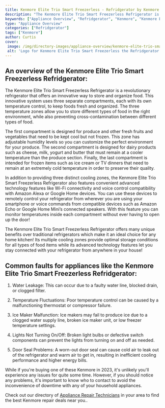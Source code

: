 ```yaml
---
title: Kenmore Elite Trio Smart Freezerless - Refridgerator by Kenmore in 2023
description: "The Kenmore Elite Trio Smart Freezerless Refrigerator is a great choice for a small kitchen. It has a lot of features that make it easy to use, including a touch screen display, a water and ice dispenser, and a lot of storage space. The refrigerator also has a built-in ice maker, which is a great feature for a small kitchen."
keywords: ["Appliance Overview", "Refridgerator", "Kenmore", "Kenmore Elite Trio Smart Freezerless"]
type: "Appliance Overview"
categories: ["Refridgerator"]
tags: ["Kenmore"]
author: Curtis
cover: 
 image: /img/directory-images/appliance-overview/kenmore-elite-trio-smart-freezerless-refridgerator.webp
 alt: 'Logo for Kenmore Elite Trio Smart Freezerless the Refridgerator from Kenmore'
---
```


## An overview of the Kenmore Elite Trio Smart Freezerless Refridgerator:

The Kenmore Elite Trio Smart Freezerless Refrigerator is a revolutionary refrigerator that offers an innovative way to store and organize food. This innovative system uses three separate compartments, each with its own temperature control, to keep foods fresh and organized. The three temperature zones allow you to store different types of food in the right environment, while also preventing cross-contamination between different types of food.

The first compartment is designed for produce and other fresh fruits and vegetables that need to be kept cool but not frozen. This zone has adjustable humidity levels so you can customize the perfect environment for your produce. The second compartment is designed for dairy products such as cheese, milk, yogurt and butter that must remain at a cooler temperature than the produce section. Finally, the last compartment is intended for frozen items such as ice cream or TV dinners that need to remain at an extremely cold temperature in order to preserve their quality. 

In addition to providing three distinct cooling zones, the Kenmore Elite Trio Smart Freezerless Refrigerator also features convenient advanced technology features like Wi-Fi connectivity and voice control compatibility with Amazon Alexa or Google Home devices. You can use these devices to remotely control your refrigerator from wherever you are using your smartphone or voice commands from compatible devices such as Amazon Echo or Google Home Mini’s connected speakers. With this feature you can monitor temperatures inside each compartment without ever having to open up the door! 

The Kenmore Elite Trio Smart Freezerless Refrigerator offers many unique benefits over traditional refrigerators which make it an ideal choice for any home kitchen! Its multiple cooling zones provide optimal storage conditions for all types of food items while its advanced technology features let you stay connected with your refrigerator from anywhere in your house!

## Common faults for appliances like the Kenmore Elite Trio Smart Freezerless Refridgerator:
1. Water Leakage: This can occur due to a faulty water line, blocked drain, or clogged filter. 

2. Temperature Fluctuations: Poor temperature control can be caused by a malfunctioning thermostat or compressor failure. 

3. Ice Maker Malfunction: Ice makers may fail to produce ice due to a clogged water supply line, broken ice maker unit, or low freezer temperature settings. 

4. Lights Not Turning On/Off: Broken light bulbs or defective switch components can prevent the lights from turning on and off as needed. 

5. Door Seal Problems: A worn-out door seal can cause cold air to leak out of the refrigerator and warm air to get in, resulting in inefficient cooling performance and higher energy bills.

While if you're buying one of these Kenmore in 2023, it's unlikely you'll experience any issues for quite some time. However, if you should notice any problems, it's important to know who to contact to avoid the inconvenience of downtime with any of your household appliances.

Check out our directory of <a href="/appliance-repair-technicians">Appliance Repair Technicians</a> in your area to find the best Kenmore repair deals near you..
